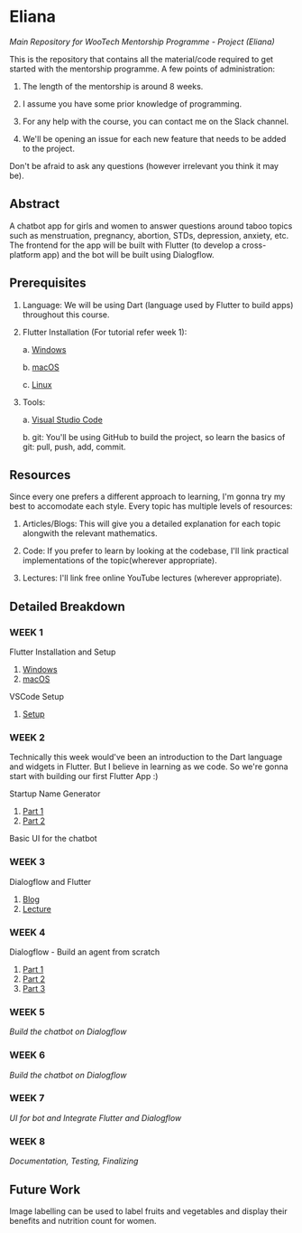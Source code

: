 # Eliana

_Main Repository for WooTech Mentorship Programme - Project (Eliana)_

This is the repository that contains all the material/code required to get started with the mentorship programme. A few points of administration:

1. The length of the mentorship is around 8 weeks.

2. I assume you have some prior knowledge of programming.

3. For any help with the course, you can contact me on the Slack channel.

4. We'll be opening an issue for each new feature that needs to be added to the project.

Don't be afraid to ask any questions (however irrelevant you think it may be).


## Abstract
A chatbot app for girls and women to answer questions around taboo topics such as menstruation, pregnancy, abortion, STDs, depression, anxiety, etc. 
The frontend for the app will be built with Flutter (to develop a cross-platform app) and the bot will be built using Dialogflow.


## Prerequisites

1. Language: We will be using Dart (language used by Flutter to build apps) throughout this course. 

2. Flutter Installation (For tutorial refer week 1):

    a. [Windows](https://flutter.dev/docs/get-started/install/windows)
    
    b. [macOS](https://flutter.dev/docs/get-started/install/macos)
    
    c. [Linux](https://flutter.dev/docs/get-started/install/linux)

4. Tools:

    a. [Visual Studio Code](https://code.visualstudio.com/download)
    
    b. git: You'll be using GitHub to build the project, so learn the basics of git: pull, push, add, commit.


## Resources

Since every one prefers a different approach to learning, I'm gonna try my best to accomodate each style. Every topic has multiple levels of resources:

1. Articles/Blogs: This will give you a detailed explanation for each topic alongwith the relevant mathematics.

2. Code: If you prefer to learn by looking at the codebase, I'll link practical implementations of the topic(wherever appropriate).

3. Lectures: I'll link free online YouTube lectures (wherever appropriate).


## Detailed Breakdown

### WEEK 1

Flutter Installation and Setup

1. [Windows](https://www.youtube.com/watch?v=M3UfYS0bqhE&list=PLRAV69dS1uWT-ooTYHCqgxMTGA233JMrP&index=4)
2. [macOS](https://www.youtube.com/watch?v=Xy-qHlaHr6c&list=PLRAV69dS1uWT-ooTYHCqgxMTGA233JMrP&index=2)

VSCode Setup

1. [Setup](https://www.youtube.com/watch?v=UgmKKtmgdKY&list=PLRAV69dS1uWT-ooTYHCqgxMTGA233JMrP&index=3)

### WEEK 2

Technically this week would've been an introduction to the Dart language and widgets in Flutter. But I believe in learning as we code. So we're gonna start with building our first Flutter App :)

Startup Name Generator
1. [Part 1](https://flutter.dev/docs/get-started/codelab)
2. [Part 2](https://codelabs.developers.google.com/codelabs/first-flutter-app-pt2/#0)

Basic UI for the chatbot

### WEEK 3

Dialogflow and Flutter

1. [Blog](https://ptyagicodecamp.github.io/implementing-flutter-factsbot-using-dialogflow.html)
2. [Lecture](https://www.youtube.com/watch?v=89XIlULDQKg)


### WEEK 4

Dialogflow - Build an agent from scratch

1. [Part 1](https://cloud.google.com/dialogflow/docs/tutorials/build-an-agent/)
2. [Part 2](https://cloud.google.com/dialogflow/docs/tutorials/build-an-agent/create-customize-agent)
3. [Part 3](https://cloud.google.com/dialogflow/docs/tutorials/build-an-agent/create-intent-with-parameters)


### WEEK 5

_Build the chatbot on Dialogflow_

### WEEK 6

_Build the chatbot on Dialogflow_

### WEEK 7

_UI for bot and Integrate Flutter and Dialogflow_

### WEEK 8

_Documentation, Testing, Finalizing_

## Future Work
Image labelling can be used to label fruits and vegetables and display their benefits and nutrition count for women.
